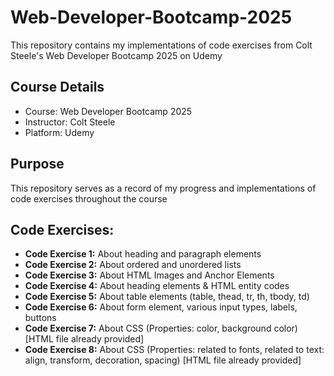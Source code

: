 # Web-Developer-Bootcamp-2025
This repository contains my implementations of code exercises from Colt Steele's Web Developer Bootcamp 2025 on Udemy

## Course Details
* Course: Web Developer Bootcamp 2025
* Instructor: Colt Steele
* Platform: Udemy

## Purpose
This repository serves as a record of my progress and implementations of code exercises throughout the course

## Code Exercises:
* **Code Exercise 1:** About heading and paragraph elements
* **Code Exercise 2:** About ordered and unordered lists
* **Code Exercise 3:** About HTML Images and Anchor Elements
* **Code Exercise 4:** About heading elements & HTML entity codes
* **Code Exercise 5:** About table elements (table, thead, tr, th, tbody, td)
* **Code Exercise 6:** About form element, various input types, labels, buttons
* **Code Exercise 7:** About CSS (Properties: color, background color) [HTML file already provided]
* **Code Exercise 8:** About CSS (Properties: related to fonts, related to text: align, transform, decoration, spacing) [HTML file already provided]
